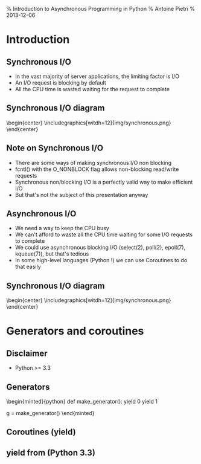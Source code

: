% Introduction to Asynchronous Programming in Python
% Antoine Pietri
% 2013-12-06


# Introduction

## Synchronous I/O

* In the vast majority of server applications, the limiting factor is I/O
* An I/O request is blocking by default
* All the CPU time is wasted waiting for the request to complete

## Synchronous I/O diagram

\begin{center}
 \includegraphics[witdh=12]{img/synchronous.png}
\end{center}

## Note on Synchronous I/O

* There are some ways of making synchronous I/O non blocking
* fcntl() with the O\_NONBLOCK flag allows non-blocking read/write requests
* Synchronous non/blocking I/O is a perfectly valid way to make efficient I/O
* But that's not the subject of this presentation anyway

## Asynchronous I/O

* We need a way to keep the CPU busy
* We can't afford to waste all the CPU time waiting for some I/O requests to
  complete
* We could use asynchronous blocking I/O (select(2), poll(2), epoll(7),
  kqueue(7)), but that's tedious
* In some high-level languages (Python !) we can use Coroutines to do that
  easily

## Synchronous I/O diagram

\begin{center}
 \includegraphics[witdh=12]{img/synchronous.png}
\end{center}

# Generators and coroutines

## Disclaimer

* Python >= 3.3

## Generators

\begin{minted}{python}
def make_generator():
    yield 0
    yield 1

g = make_generator()
\end{minted}

## Coroutines (yield)

## yield from (Python 3.3)
